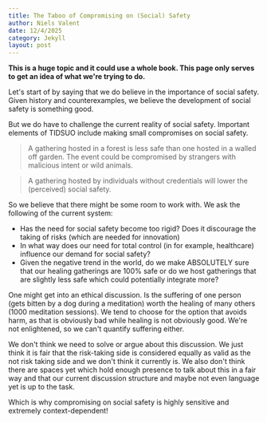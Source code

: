 ```yaml
---
title: The Taboo of Compromising on (Social) Safety
author: Niels Valent
date: 12/4/2025
category: Jekyll
layout: post
---
```


**This is a huge topic and it could use a whole book. This page only serves to get an idea of what we're trying to do.**

Let's start of by saying that we do believe in the importance of social safety. 
Given history and counterexamples, we believe the development of social safety is something good.

But we do have to challenge the current reality of social safety. Important elements of TIDSUO include making
small compromises on social safety.

> A gathering hosted in a forest is less safe than one hosted in a walled off garden. The event could be compromised by
strangers with malicious intent or wild animals.

> A gathering hosted by individuals without credentials will lower the (perceived) social safety.

So we believe that there might be some room to work with. We ask the following of the current system:

- Has the need for social safety become too rigid? Does it discourage the taking of risks (which are needed for innovation)
- In what way does our need for total control (in for example, healthcare) influence our demand for social safety? 
- Given the negative trend in the world, do we make ABSOLUTELY sure that our healing gatherings are 100% safe or do we host gatherings that are
slightly less safe which could potentially integrate more?

One might get into an ethical discussion. Is the suffering of one person (gets bitten by a dog during a meditation) worth the healing of many others 
(1000 meditation sessions). We tend to choose for the option that avoids harm, as that is obviously bad while healing is not obviously good. 
We're not enlightened, so we can't quantify suffering either.

We don't think we need to solve or argue about this discussion. We just think it is fair that the risk-taking side is considered equally as valid as the not risk taking side
and we don't think it currently is. We also don't think there are spaces yet which hold enough presence to talk about this in a fair way
and that our current discussion structure and maybe not even language yet is up to the task.

Which is why compromising on social safety is highly sensitive and extremely context-dependent!

